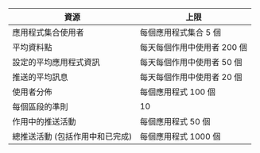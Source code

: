 資源|上限
---|---
應用程式集合使用者|每個應用程式集合 5 個
平均資料點|每天每個作用中使用者 200 個
設定的平均應用程式資訊|每天每個作用中使用者 50 個
推送的平均訊息|每天每個作用中使用者 20 個
使用者分佈|每個應用程式 100 個
每個區段的準則|10
作用中的推送活動|每個應用程式 50 個
總推送活動 (包括作用中和已完成)|每個應用程式 1000 個


